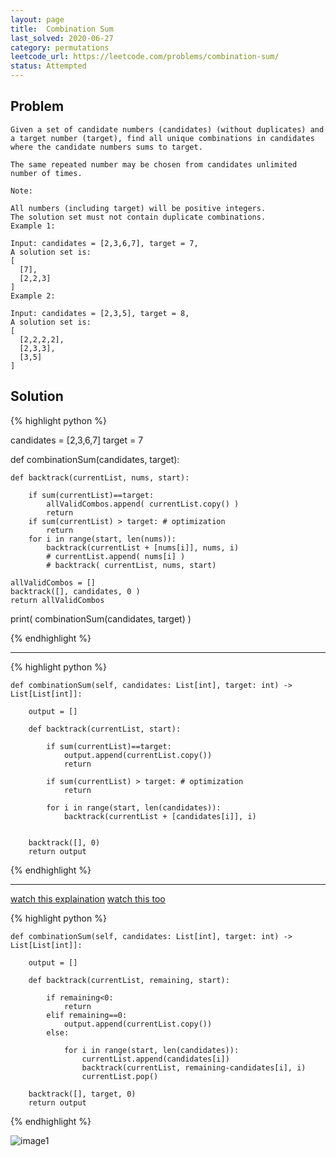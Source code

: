 ```yaml
---
layout: page
title:  Combination Sum
last_solved: 2020-06-27
category: permutations
leetcode_url: https://leetcode.com/problems/combination-sum/
status: Attempted
---
```


Problem
-------

```
Given a set of candidate numbers (candidates) (without duplicates) and a target number (target), find all unique combinations in candidates where the candidate numbers sums to target.

The same repeated number may be chosen from candidates unlimited number of times.

Note:

All numbers (including target) will be positive integers.
The solution set must not contain duplicate combinations.
Example 1:

Input: candidates = [2,3,6,7], target = 7,
A solution set is:
[
  [7],
  [2,2,3]
]
Example 2:

Input: candidates = [2,3,5], target = 8,
A solution set is:
[
  [2,2,2,2],
  [2,3,3],
  [3,5]
]

```

Solution
----------

{% highlight python %}

candidates = [2,3,6,7]
target = 7

def combinationSum(candidates, target):
    
    def backtrack(currentList, nums, start):
        
        if sum(currentList)==target:
            allValidCombos.append( currentList.copy() )
            return 
        if sum(currentList) > target: # optimization
            return
        for i in range(start, len(nums)):
            backtrack(currentList + [nums[i]], nums, i)
            # currentList.append( nums[i] )
            # backtrack( currentList, nums, start)
    
    allValidCombos = []
    backtrack([], candidates, 0 )
    return allValidCombos

print( combinationSum(candidates, target) )

{% endhighlight %}

______________

{% highlight python %}

    def combinationSum(self, candidates: List[int], target: int) -> List[List[int]]:
        
        output = []
        
        def backtrack(currentList, start):
            
            if sum(currentList)==target:
                output.append(currentList.copy())
                return
            
            if sum(currentList) > target: # optimization
                return
            
            for i in range(start, len(candidates)):
                backtrack(currentList + [candidates[i]], i)
            
        
        backtrack([], 0)
        return output

{% endhighlight %}


____________


[watch this explaination](https://www.youtube.com/watch?v=irFtGMLbf-s)
[watch this too](https://www.youtube.com/watch?v=MTI2wc8s0BY)

{% highlight python %}

    def combinationSum(self, candidates: List[int], target: int) -> List[List[int]]:
        
        output = []
        
        def backtrack(currentList, remaining, start):
        
            if remaining<0:
                return
            elif remaining==0:
                output.append(currentList.copy())
            else:
            
                for i in range(start, len(candidates)):
                    currentList.append(candidates[i])
                    backtrack(currentList, remaining-candidates[i], i)
                    currentList.pop()

        backtrack([], target, 0)
        return output

{% endhighlight %}

![image1]()